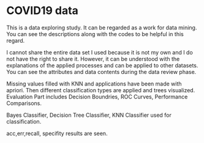# COVID19 data 

This is a data exploring study. It can be regarded as a work for data mining. You can see the descriptions along with the codes to be helpful in this regard.

I cannot share the entire data set I used because it is not my own and I do not have the right to share it. However, it can be understood with the explanations of the applied processes and can be applied to other datasets. <br>
You can see the attributes and data contents during the data review phase.<br>

Missing values filled with KNN and applications have been made with apriori. Then different classification types are applied and trees visualized. Evaluation Part includes Decision Boundries, ROC Curves, Performance Comparisons. <br>

Bayes Classifier, Decision Tree Classifier, KNN Classifier used for classification. <br>

acc,err,recall, specifity results are seen.






 
